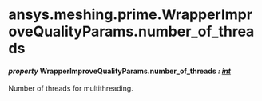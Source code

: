 <a id="ansys-meshing-prime-wrapperimprovequalityparams-number-of-threads"></a>

# ansys.meshing.prime.WrapperImproveQualityParams.number_of_threads

<a id="ansys.meshing.prime.WrapperImproveQualityParams.number_of_threads"></a>

#### *property* WrapperImproveQualityParams.number_of_threads *: [int](https://docs.python.org/3.11/library/functions.html#int)*

Number of threads for multithreading.

<!-- !! processed by numpydoc !! -->
